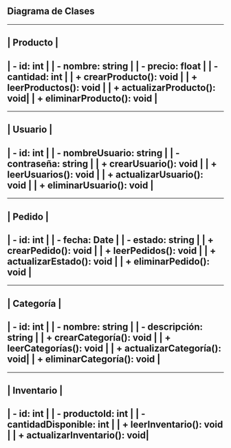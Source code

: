 ## Diagrama de Clases

--------------------------------
|           Producto           |
--------------------------------
| - id: int                    |
| - nombre: string             |
| - precio: float              |
| - cantidad: int              |
| + crearProducto(): void     |
| + leerProductos(): void     |
| + actualizarProducto(): void|
| + eliminarProducto(): void  |
--------------------------------

--------------------------------
|           Usuario            |
--------------------------------
| - id: int                    |
| - nombreUsuario: string      |
| - contraseña: string         |
| + crearUsuario(): void       |
| + leerUsuarios(): void       |
| + actualizarUsuario(): void |
| + eliminarUsuario(): void    |
--------------------------------

--------------------------------
|            Pedido            |
--------------------------------
| - id: int                    |
| - fecha: Date                |
| - estado: string             |
| + crearPedido(): void        |
| + leerPedidos(): void        |
| + actualizarEstado(): void  |
| + eliminarPedido(): void    |
--------------------------------

--------------------------------
|          Categoría           |
--------------------------------
| - id: int                    |
| - nombre: string             |
| - descripción: string        |
| + crearCategoría(): void    |
| + leerCategorías(): void     |
| + actualizarCategoría(): void|
| + eliminarCategoría(): void |
--------------------------------

--------------------------------
|         Inventario           |
--------------------------------
| - id: int                    |
| - productoId: int            |
| - cantidadDisponible: int    |
| + leerInventario(): void     |
| + actualizarInventario(): void|
--------------------------------
